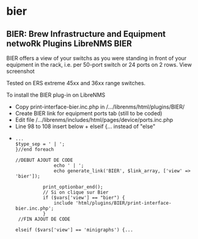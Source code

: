 # bier
BIER: Brew Infrastructure and Equipment netwoRk
Plugins LibreNMS BIER
-----------------------------------------
BIER offers a view of your switchs as you were standing in front of your equipment in the rack, i.e. per 50-port switch or 24 ports on 2 rows.
View screenshot 

Tested on ERS extreme 45xx and 36xx range switches.

To install the BIER plug-in on LibreNMS
- Copy print-interface-bier.inc.php in /.../librenms/html/plugins/BIER/
- Create BIER link for equipment ports tab (still to be coded)
- Edit file /.../librenms/includes/html/pages/device/ports.inc.php
- Line 98 to 108 insert below + elseif {... instead of "else"
-     ...
      $type_sep = ' | ';
      }//end foreach
  
      //DEBUT AJOUT DE CODE
                    echo ' | ';
                    echo generate_link('BIER', $link_array, ['view' => 'bier']);

                print_optionbar_end();
                // Si on clique sur Bier
                if ($vars['view'] == "bier") {
                    include 'html/plugins/BIER/print-interface-bier.inc.php';
                }
       //FIN AJOUT DE CODE
  
      elseif ($vars['view'] == 'minigraphs') {...
